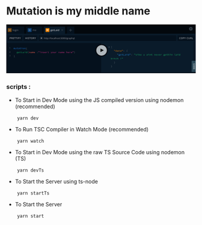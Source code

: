 # Mutation is my middle name

![bitch](./server/assets/demo_new.png)

### scripts :

- To Start in Dev Mode using the JS compiled version using nodemon (recommended)

```
    yarn dev
```

- To Run TSC Compiler in Watch Mode (recommended)

```
    yarn watch
```

- To Start in Dev Mode using the raw TS Source Code using nodemon (TS)

```
    yarn devTs
```

- To Start the Server using ts-node

```
    yarn startTs
```

- To Start the Server

```
    yarn start
```
